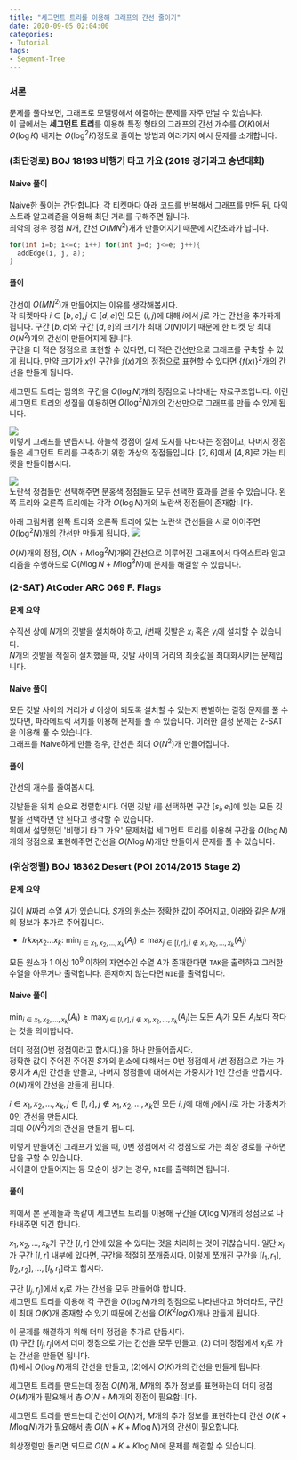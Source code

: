 ```yaml
---
title: "세그먼트 트리를 이용해 그래프의 간선 줄이기"
date: 2020-09-05 02:04:00
categories:
- Tutorial
tags:
- Segment-Tree
---
```


### 서론
문제를 풀다보면, 그래프로 모델링해서 해결하는 문제를 자주 만날 수 있습니다.<br>
이 글에서는 **세그먼트 트리**를 이용해 특정 형태의 그래프의 간선 개수를 $O(K)$에서 $O(\log K)$ 내지는 $O(\log^2 K)$정도로 줄이는 방법과 여러가지 예시 문제를 소개합니다.

### (최단경로) BOJ 18193 비행기 타고 가요 (2019 경기과고 송년대회)

#### Naive 풀이
Naive한 풀이는 간단합니다. 각 티켓마다 아래 코드를 반복해서 그래프를 만든 뒤, 다익스트라 알고리즘을 이용해 최단 거리를 구해주면 됩니다.<br>
최악의 경우 정점 $N$개, 간선 $O(MN^2)$개가 만들어지기 때문에 시간초과가 납니다.
```cpp
for(int i=b; i<=c; i++) for(int j=d; j<=e; j++){
  addEdge(i, j, a);
}
```

#### 풀이
간선이 $O(MN^2)$개 만들어지는 이유를 생각해봅시다.<Br>
각 티켓마다 $i \in [b, c], j \in [d, e]$인 모든 $(i, j)$에 대해 $i$에서 $j$로 가는 간선을 추가하게 됩니다. 구간 $[b, c]$와 구간 $[d, e]$의 크기가 최대 $O(N)$이기 때문에 한 티켓 당 최대 $O(N^2)$개의 간선이 만들어지게 됩니다.<br>
구간을 더 적은 정점으로 표현할 수 있다면, 더 적은 간선만으로 그래프를 구축할 수 있게 됩니다. 만약 크기가 $x$인 구간을 $f(x)$개의 정점으로 표현할 수 있다면 $\{f(x)\}^2$개의 간선을 만들게 됩니다.

세그먼트 트리는 임의의 구간을 $O(\log N)$개의 정점으로 나타내는 자료구조입니다. 이런 세그먼트 트리의 성질을 이용하면 $O(\log^2 N)$개의 간선만으로 그래프를 만들 수 있게 됩니다.

![](https://i.imgur.com/GWIYb8d.png)<br>
이렇게 그래프를 만듭시다. 하늘색 정점이 실제 도시를 나타내는 정점이고, 나머지 정점들은 세그먼트 트리를 구축하기 위한 가상의 정점들입니다. $[2, 6]$에서 $[4, 8]$로 가는 티켓을 만들어봅시다.

![](https://i.imgur.com/2lKSJkY.png)<br>
노란색 정점들만 선택해주면 분홍색 정점들도 모두 선택한 효과를 얻을 수 있습니다. 왼쪽 트리와 오른쪽 트리에는 각각 $O(\log N)$개의 노란색 정점들이 존재합니다.

아래 그림처럼 왼쪽 트리와 오른쪽 트리에 있는 노란색 간선들을 서로 이어주면 $O(\log^2 N)$개의 간선만 만들게 됩니다.
![](https://i.imgur.com/kOVGvRc.png)

$O(N)$개의 정점, $O(N + M \log^2 N)$개의 간선으로 이루어진 그래프에서 다익스트라 알고리즘을 수행하므로 $O(N \log N + M \log^3 N)$에 문제를 해결할 수 있습니다.

### (2-SAT) AtCoder ARC 069 F. Flags

#### 문제 요약
수직선 상에 $N$개의 깃발을 설치해야 하고, $i$번째 깃발은 $x_i$ 혹은 $y_i$에 설치할 수 있습니다.<br>
$N$개의 깃발을 적절히 설치했을 때, 깃발 사이의 거리의 최솟값을 최대화시키는 문제입니다.

#### Naive 풀이
모든 깃발 사이의 거리가 $d$ 이상이 되도록 설치할 수 있는지 판별하는 결정 문제를 풀 수 있다면, 파라메트릭 서치를 이용해 문제를 풀 수 있습니다. 이러한 결정 문제는 2-SAT을 이용해 풀 수 있습니다.<br>
그래프를 Naive하게 만들 경우, 간선은 최대 $O(N^2)$개 만들어집니다.

#### 풀이
간선의 개수를 줄여봅시다.

깃발들을 위치 순으로 정렬합시다. 어떤 깃발 $i$를 선택하면 구간 $[s_i, e_i]$에 있는 모든 깃발을 선택하면 안 된다고 생각할 수 있습니다.<br>
위에서 설명했던 '비행기 타고 가요' 문제처럼 세그먼트 트리를 이용해 구간을 $O(\log N)$개의 정점으로 표현해주면 간선을 $O(N \log N)$개만 만들어서 문제를 풀 수 있습니다.

### (위상정렬) BOJ 18362 Desert (POI 2014/2015 Stage 2)

#### 문제 요약
길이 $N$짜리 수열 $A$가 있습니다. $S$개의 원소는 정확한 값이 주어지고, 아래와 같은 $M$개의 정보가 추가로 주어집니다.
* $l r k x_1 x_2 \ldots x_k$: $\displaystyle \min_{i \in {x_1, x_2, \ldots, x_k}}(A_i) \geq \max_{j \in [l, r], j \not\in {x_1, x_2, \ldots , x_k}}(A_j)$

모든 원소가 $1$ 이상 $10^9$ 이하의 자연수인 수열 $A$가 존재한다면 `TAK`을 출력하고 그러한 수열을 아무거나 출력합니다. 존재하지 않는다면 `NIE`를 출력합니다.

#### Naive 풀이
$\displaystyle \min_{i \in {x_1, x_2, \ldots, x_k}}(A_i) \geq \max_{j \in [l, r], j \not\in {x_1, x_2, \ldots , x_k}}(A_j)$는 모든 $A_j$가 모든 $A_i$보다 작다는 것을 의미합니다.

더미 정점(0번 정점이라고 합시다.)을 하나 만들어줍시다.<br>
정확한 값이 주어진 주어진 $S$개의 원소에 대해서는 $0$번 정점에서 $i$번 정점으로 가는 가중치가 $A_i$인 간선을 만들고, 나머지 정점들에 대해서는 가중치가 1인 간선을 만듭시다.<br>
$O(N)$개의 간선을 만들게 됩니다.

$i \in {x_1, x_2, \ldots, x_k}, j \in [l, r], j \not\in {x_1, x_2, \ldots , x_k}$인 모든 $i, j$에 대해 $j$에서 $i$로 가는 가중치가 0인 간선을 만듭시다.<br>
최대 $O(N^2)$개의 간선을 만들게 됩니다.

이렇게 만들어진 그래프가 있을 때, 0번 정점에서 각 정점으로 가는 최장 경로를 구하면 답을 구할 수 있습니다.<br>
사이클이 만들어지는 등 모순이 생기는 경우, `NIE`를 출력하면 됩니다.

#### 풀이
위에서 본 문제들과 똑같이 세그먼트 트리를 이용해 구간을 $O(\log N)$개의 정점으로 나타내주면 되긴 합니다.

$x_1, x_2, \ldots, x_k$가 구간 $[l, r]$ 안에 있을 수 있다는 것을 처리하는 것이 귀찮습니다. 일단 $x_i$가 구간 $[l, r]$ 내부에 있다면, 구간을 적절히 쪼개줍시다. 이렇게 쪼개진 구간을 $[l_1, r_1], [l_2, r_2], \ldots , [l_t, r_t]$라고 합시다.

구간 $[l_j, r_j]$에서 $x_i$로 가는 간선을 모두 만들어야 합니다.<br>
세그먼트 트리를 이용해 각 구간을 $O(\log N)$개의 정점으로 나타낸다고 하더라도, 구간이 최대 $O(K)$개 존재할 수 있기 때문에 간선을 $O(K^2 log K)$개나 만들게 됩니다.

이 문제를 해결하기 위해 더미 정점을 추가로 만듭시다.<br>
(1) 구간 $[l_j, r_j]$에서 더미 정점으로 가는 간선을 모두 만들고, (2) 더미 정점에서 $x_i$로 가는 간선을 만들면 됩니다.<br>
(1)에서 $O(\log N)$개의 간선을 만들고, (2)에서 $O(K)$개의 간선을 만들게 됩니다.

세그먼트 트리를 만드는데 정점 $O(N)$개, $M$개의 추가 정보를 표현하는데 더미 정점 $O(M)$개가 필요해서 총 $O(N+M)$개의 정점이 필요합니다.

세그먼트 트리를 만드는데 간선이 $O(N)$개, $M$개의 추가 정보를 표현하는데 간선 $O(K + M \log N)$개가 필요해서 총 $O(N + K + M \log N)$개의 간선이 필요합니다.

위상정렬만 돌리면 되므로 $O(N+K+K \log N)$에 문제를 해결할 수 있습니다.
